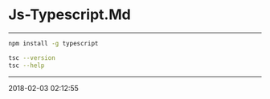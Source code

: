 # Js-Typescript.Md

----------------------------------------- 

```bash
npm install -g typescript

tsc --version
tsc --help
```

-----------------------------------------
2018-02-03 02:12:55
